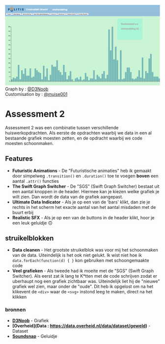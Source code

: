 ![cover](voorbeeld.png)
Graph by : [@D3Noob](https://bl.ocks.org/d3noob)<br>
Customisation by : [@muise001](https://github.com/muise001)

# Assessment 2

Assessment 2 was een combinatie tussen verschillende huiswerkopdrachten. Als eerste de opdrachten waarbij we data in een al bestaande grafiek moesten zetten, en de opdracht waarbij we code moesten schoonmaken.

## Features
* __Futuristic Animations__ - De "Futuristische animaties" heb ik gemaakt door simpelweg ```.transition()``` en ```.duration()``` toe te voegen __boven__ een aantal ```.attr()``` functies
* __The Swift Graph Switcher__ - De "SGS" (Swift Graph Switcher) bestaat uit een aantal knoppen in de header. Hiermee kan je kiezen welke grafiek je wilt zien. Dan wordt de data van de grafiek aangepast. 
* __Ultimate Data Indicator__ - Als je op een van de 'bars' klikt, dan zie je rechts in het scherm het exacte aantal van het aantal misdaden met de buurt erbij
* __Realistic SFX__ - Als je op een van de buttons in de header klikt, hoor je een leuk geluidje :upside_down_face:

## struikelblokken
* __Data cleanen__ - Het grootste struikelblok was voor mij het schoonmaken van de data. Uiteindelijk is het ook niet gelukt. Ik wist niet hoe ik ```data.forEach(function(d) { }``` kon gebruiken met schoongemaakte code
* __Veel grafieken__ - Als tweede had ik moeite met de "SGS" (Swift Graph Switcher). Als eerst zat ik lang te K*tten met de code schrijven zodat er uberhaupt nog een grafiek zichtbaar was. Uiteindelijk liet hij de "nieuwe" grafiek wel zien, maar onder de "oude". Dit heb ik opgelost om na het klikevent de ```<div>``` waar de ```<svg>``` instond leeg te maken, direct na het klikken

### bronnen
* __[D3Noob](https://bl.ocks.org/d3noob/bdf28027e0ce70bd132edc64f1dd7ea4)__ - Grafiek
* __[Overheid](Data : https://data.overheid.nl/data/dataset/geweld)__ - Dataset
* __[Soundsnap](https://www.soundsnap.com/tags/police_siren)__ - Geluidje
